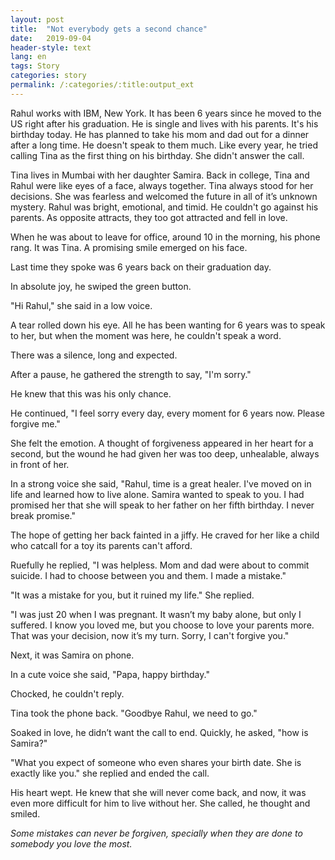 ```yaml
---
layout: post
title:  "Not everybody gets a second chance"
date:   2019-09-04
header-style: text
lang: en
tags: Story
categories: story
permalink: /:categories/:title:output_ext
---
```

Rahul works with IBM, New York. It has been 6 years since he moved to the US right after his graduation. He is single and lives with his parents. It's his birthday today. He has planned to take his mom and dad out for a dinner after a long time. He doesn't speak to them much. Like every year, he tried calling Tina as the first thing on his birthday. She didn't answer the call. 

Tina lives in Mumbai with her daughter Samira. Back in college, Tina and Rahul were like eyes of a face, always together. Tina  always stood for her decisions. She was fearless and welcomed the future in all of it’s unknown mystery. Rahul was bright, emotional, and timid. He couldn't go against his parents. As opposite attracts, they too got attracted and fell in love.

When he was about to leave for office, around 10 in the morning, his phone rang. It was Tina. A promising smile emerged on his face. 

Last time they spoke was 6 years back on their graduation day. 

In absolute joy, he swiped the green button.

"Hi Rahul," she said in a low voice.

A tear rolled down his eye. All he has been wanting for 6 years was to speak to her, but when the moment was here, he couldn't speak a word. 

There was a silence, long and expected.

After a pause, he gathered the strength to say, "I'm sorry."

He knew that this was his only chance.

He continued, "I feel sorry every day, every moment for 6 years now. Please forgive me."

She felt the emotion. A thought of forgiveness appeared in her heart for a second, but the wound he had given her was too deep, unhealable, always in front of her.

In a strong voice she said, "Rahul, time is a great healer. I've moved on in life and learned how to live alone. Samira wanted to speak to you. I had promised her that she will speak to her father on her fifth birthday. I never break promise."

The hope of getting her back fainted in a jiffy. He craved for her like a child who catcall for a toy its parents can't afford.

Ruefully he replied, "I was helpless. Mom and dad were about to commit suicide. I had to choose between you and them. I made a mistake."

"It was a mistake for you, but it ruined my life." She replied.

"I was just 20 when I was pregnant. It wasn’t my baby alone, but only I suffered. I know you loved me, but you choose to love your parents more. That was your decision, now it’s my turn. Sorry, I can't forgive you."

Next, it was Samira on phone.

In a cute voice she said, "Papa, happy birthday."

Chocked, he couldn't reply.

Tina took the phone back. "Goodbye Rahul, we need to go."

Soaked in love, he didn’t want the call to end. Quickly, he asked, "how is Samira?"

"What you expect of someone who even shares your birth date. She is exactly like you." she replied and ended the call.

His heart wept. He knew that she will never come back, and now, it was even more difficult for him to live without her. She called, he thought and smiled.

*Some mistakes can never be forgiven, specially when they are done to somebody you love the most.*
